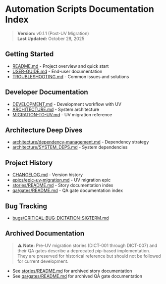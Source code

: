 # Automation Scripts Documentation Index

> **Version:** v0.1.1 (Post-UV Migration)  
> **Last Updated:** October 28, 2025

## Getting Started

- [README.md](../README.md) - Project overview and quick start
- [USER-GUIDE.md](USER-GUIDE.md) - End-user documentation
- [TROUBLESHOOTING.md](TROUBLESHOOTING.md) - Common issues and solutions

## Developer Documentation

- [DEVELOPMENT.md](DEVELOPMENT.md) - Development workflow with UV
- [ARCHITECTURE.md](ARCHITECTURE.md) - System architecture
- [MIGRATION-TO-UV.md](MIGRATION-TO-UV.md) - UV migration reference

## Architecture Deep Dives

- [architecture/dependency-management.md](architecture/dependency-management.md) - Dependency strategy
- [architecture/SYSTEM_DEPS.md](architecture/SYSTEM_DEPS.md) - System dependencies

## Project History

- [CHANGELOG.md](../CHANGELOG.md) - Version history
- [epics/epic-uv-migration.md](epics/epic-uv-migration.md) - UV migration epic
- [stories/README.md](stories/README.md) - Story documentation index
- [qa/gates/README.md](qa/gates/README.md) - QA gate documentation index

## Bug Tracking

- [bugs/CRITICAL-BUG-DICTATION-SIGTERM.md](bugs/CRITICAL-BUG-DICTATION-SIGTERM.md)

## Archived Documentation

> ⚠️ **Note:** Pre-UV migration stories (DICT-001 through DICT-007) and their QA gates
> describe a deprecated pip-based implementation. They are preserved for historical
> reference but should not be followed for current development.

- See [stories/README.md](stories/README.md) for archived story documentation
- See [qa/gates/README.md](qa/gates/README.md) for archived QA gate documentation

